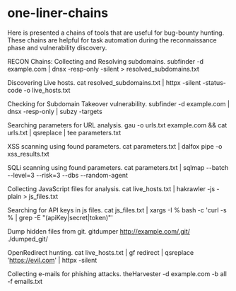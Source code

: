 # one-liner-chains
Here is presented a chains of tools that are useful for bug-bounty hunting. These chains are helpful for task automation during the reconnaissance phase and vulnerability discovery.

RECON Chains: 
Collecting and Resolving subdomains.
subfinder -d example.com | dnsx -resp-only -silent > resolved_subdomains.txt

Discovering Live hosts.
cat resolved_subdomains.txt | httpx -silent -status-code -o live_hosts.txt

Checking for Subdomain Takeover vulnerability.
subfinder -d example.com | dnsx -resp-only | subzy -targets 

Searching parameters for URL analysis.
gau -o urls.txt example.com && cat urls.txt | qsreplace | tee parameters.txt

XSS scanning using found parameters.
cat parameters.txt | dalfox pipe -o xss_results.txt

SQLi scanning using found parameters.
cat parameters.txt | sqlmap --batch --level=3 --risk=3 --dbs --random-agent

Collecting JavaScript files for analysis.
cat live_hosts.txt | hakrawler -js -plain > js_files.txt

Searching for API keys in js files.
cat js_files.txt | xargs -I % bash -c 'curl -s % | grep -E "(apiKey|secret|token)"'

Dump hidden files from git.
gitdumper http://example.com/.git/ ./dumped_git/

OpenRedirect hunting. 
cat live_hosts.txt | gf redirect | qsreplace 'https://evil.com' | httpx -silent

Collecting e-mails for phishing attacks.
theHarvester -d example.com -b all -f emails.txt

